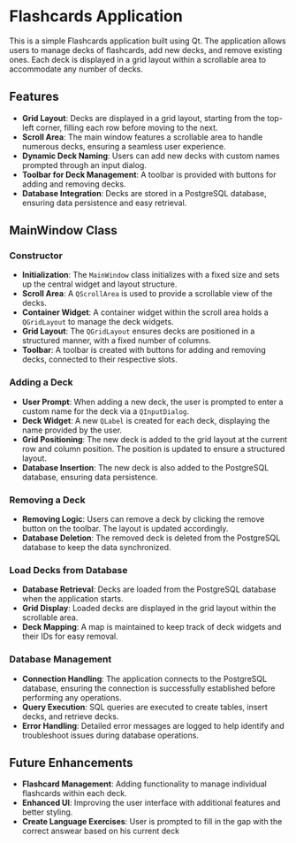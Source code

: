 # Flashcards Application

This is a simple Flashcards application built using Qt. The application allows users to manage decks of flashcards, add new decks, and remove existing ones. Each deck is displayed in a grid layout within a scrollable area to accommodate any number of decks.

## Features

- **Grid Layout**: Decks are displayed in a grid layout, starting from the top-left corner, filling each row before moving to the next.
- **Scroll Area**: The main window features a scrollable area to handle numerous decks, ensuring a seamless user experience.
- **Dynamic Deck Naming**: Users can add new decks with custom names prompted through an input dialog.
- **Toolbar for Deck Management**: A toolbar is provided with buttons for adding and removing decks.
- **Database Integration**: Decks are stored in a PostgreSQL database, ensuring data persistence and easy retrieval.

## MainWindow Class

### Constructor

- **Initialization**: The `MainWindow` class initializes with a fixed size and sets up the central widget and layout structure.
- **Scroll Area**: A `QScrollArea` is used to provide a scrollable view of the decks.
- **Container Widget**: A container widget within the scroll area holds a `QGridLayout` to manage the deck widgets.
- **Grid Layout**: The `QGridLayout` ensures decks are positioned in a structured manner, with a fixed number of columns.
- **Toolbar**: A toolbar is created with buttons for adding and removing decks, connected to their respective slots.

### Adding a Deck

- **User Prompt**: When adding a new deck, the user is prompted to enter a custom name for the deck via a `QInputDialog`.
- **Deck Widget**: A new `QLabel` is created for each deck, displaying the name provided by the user.
- **Grid Positioning**: The new deck is added to the grid layout at the current row and column position. The position is updated to ensure a structured layout.
- **Database Insertion**: The new deck is also added to the PostgreSQL database, ensuring data persistence.

### Removing a Deck

- **Removing Logic**: Users can remove a deck by clicking the remove button on the toolbar. The layout is updated accordingly.
- **Database Deletion**: The removed deck is deleted from the PostgreSQL database to keep the data synchronized.

### Load Decks from Database

- **Database Retrieval**: Decks are loaded from the PostgreSQL database when the application starts.
- **Grid Display**: Loaded decks are displayed in the grid layout within the scrollable area.
- **Deck Mapping**: A map is maintained to keep track of deck widgets and their IDs for easy removal.

### Database Management

- **Connection Handling**: The application connects to the PostgreSQL database, ensuring the connection is successfully established before performing any operations.
- **Query Execution**: SQL queries are executed to create tables, insert decks, and retrieve decks.
- **Error Handling**: Detailed error messages are logged to help identify and troubleshoot issues during database operations.


## Future Enhancements

- **Flashcard Management**: Adding functionality to manage individual flashcards within each deck.
- **Enhanced UI**: Improving the user interface with additional features and better styling.
- **Create Language Exercises**: User is prompted to fill in the gap with the correct answear based on his current deck



